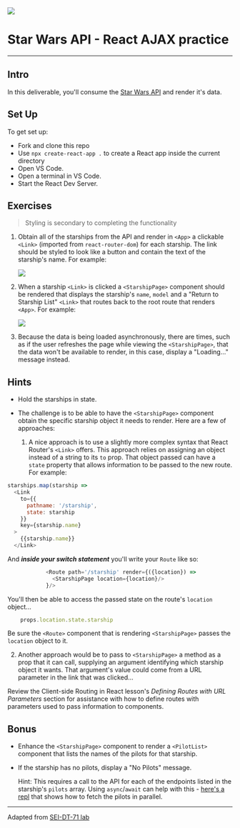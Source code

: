 <img src="https://i.imgur.com/go18uJE.jpg">

# Star Wars API - React AJAX practice

---

## Intro

In this deliverable, you'll consume the [Star Wars API](https://swapi.dev/) and render it's data.

## Set Up

To get set up:

- Fork and clone this repo
- Use `npx create-react-app .` to create a React app inside the current directory
- Open VS Code.
- Open a terminal in VS Code.
- Start the React Dev Server.

## Exercises

> Styling is secondary to completing the functionality

1. Obtain all of the starships from the API and render in `<App>` a clickable `<Link>` (imported from `react-router-dom`) for each starship. The link should be styled to look like a button and contain the text of the starship's name.  For example:

	<img src="https://i.imgur.com/VERV0nk.png">

2. When a starship `<Link>` is clicked a `<StarshipPage>` component should be rendered that displays the starship's `name`, `model` and a "Return to Starship List" `<Link>` that routes back to the root route that renders `<App>`. For example:

	<img src="https://i.imgur.com/IjRwsHk.png">

5. Because the data is being loaded asynchronously, there are times, such as if the user refreshes the page while viewing the `<StarshipPage>`, that the data won't be available to render, in this case, display a "Loading..." message instead.

## Hints

- Hold the starships in state.

- The challenge is to be able to have the `<StarshipPage>` component obtain the specific starship object it needs to render. Here are a few of approaches:

	1. A nice approach is to use a slightly more complex syntax that React Router's `<Link>` offers.  This approach relies on assigning an object instead of a string to its `to` prop.  That object passed can have a `state` property that allows information to be passed to the new route. For example:
	
```js
starships.map(starship =>
  <Link
    to={{
      pathname: '/starship',
      state: starship
    }}
    key={starship.name}
  >
    {{starship.name}}
  </Link>
```

And ***inside your switch statement*** you'll write your `Route` like so:
```js
            <Route path='/starship' render={({location}) => 
              <StarshipPage location={location}/>
            }/>
```

You'll then be able to access the passed state on the route's `location` object...
		
```js
	props.location.state.starship
```

Be sure the `<Route>` component that is rendering `<StarshipPage>` passes the `location` object to it.

2. Another approach would be to pass to `<StarshipPage>` a method as a prop that it can call, supplying an argument identifying which starship object it wants. That argument's value could come from a URL parameter in the link that was clicked...

Review the Client-side Routing in React lesson's _Defining Routes with URL Parameters_ section for assistance with how to define routes with parameters used to pass information to components.


## Bonus

- Enhance the `<StarshipPage>` component to render a `<PilotList>` component that lists the names of the pilots for that starship.

- If the starship has no pilots, display a "No Pilots" message.

	Hint: This requires a call to the API for each of the endpoints listed in the starship's `pilots` array. Using `async`/`await` can help with this - [here's a repl](https://repl.it/@jim_clark/Multiple-AJAX-Calls) that shows how to fetch the pilots in parallel.

---

Adapted from [SEI-DT-71 lab](https://git.generalassemb.ly/SEI/dt-71/blob/master/units/4_mern_stack/w11/d3/03-react-ajax-lab/react-ajax-lab.md)
